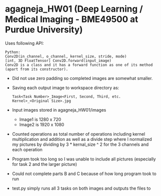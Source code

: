 # agagneja_HW01 (Deep Learning / Medical Imaging - BME49500 at Purdue University)

Uses following API:
```
Python:
Conv2D(in_channel, o_channel, kernel_size, stride, mode)
[int, 3D FloatTensor] Conv2D.forward(input_image)
Conv2D is a class and it has a forward function as one of its method (apart from its constructor).
```

- Did not use zero padding so completed images are somewhat smaller. 
- Saving each output image to workspace directory as:
   ```
   Task<Task Number>_Image<First, Second, Third, etc. Kernel>_<Original Size>.jpg
   ```
- Input images stored in agagneja_HW01/images
	- Image1 is 1280 x 720
	- Image2 is 1920 x 1080

- Counted operations as total number of operations including kernel multiplication and addition as well as a divide step where I normalized my pictures by dividing by 3 * kernal_size ^ 2 for the 3 channels and each operation
- Program took too long so I was unable to include all pictures (especially for task 2 and the larger picture)
- Could not complete parts B and C because of how long program took to run
- test.py simply runs all 3 tasks on both images and outputs the files to 
